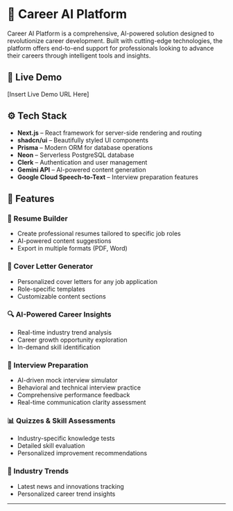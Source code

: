 # 🚀 Career AI Platform

Career AI Platform is a comprehensive, AI-powered solution designed to revolutionize career development. Built with cutting-edge technologies, the platform offers end-to-end support for professionals looking to advance their careers through intelligent tools and insights.

## 🚀 Live Demo
[Insert Live Demo URL Here]

## ⚙️ Tech Stack
- **Next.js** – React framework for server-side rendering and routing
- **shadcn/ui** – Beautifully styled UI components
- **Prisma** – Modern ORM for database operations
- **Neon** – Serverless PostgreSQL database
- **Clerk** – Authentication and user management
- **Gemini API** – AI-powered content generation
- **Google Cloud Speech-to-Text** – Interview preparation features

## 🔋 Features

### 📝 Resume Builder
- Create professional resumes tailored to specific job roles
- AI-powered content suggestions
- Export in multiple formats (PDF, Word)

### 💌 Cover Letter Generator
- Personalized cover letters for any job application
- Role-specific templates
- Customizable content sections

### 🔍 AI-Powered Career Insights
- Real-time industry trend analysis
- Career growth opportunity exploration
- In-demand skill identification

### 🎤 Interview Preparation
- AI-driven mock interview simulator
- Behavioral and technical interview practice
- Comprehensive performance feedback
- Real-time communication clarity assessment

### 📊 Quizzes & Skill Assessments
- Industry-specific knowledge tests
- Detailed skill evaluation
- Personalized improvement recommendations

### 📰 Industry Trends
- Latest news and innovations tracking
- Personalized career trend insights

---
